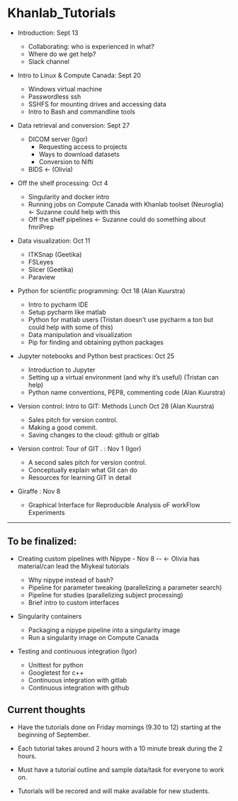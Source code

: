 # Khanlab_Tutorials

* Introduction: Sept 13
  * Collaborating: who is experienced in what?
  * Where do we get help?
  * Slack channel

* Intro to Linux & Compute Canada: Sept 20
  * Windows virtual machine
  * Passwordless ssh
  * SSHFS for mounting drives and accessing data
  * Intro to Bash and commandline tools

* Data retrieval and conversion: Sept 27
  * DICOM server (Igor)
    * Requesting access to projects
    * Ways to download datasets
    * Conversion to Nifti
  * BIDS <- (Olivia)

* Off the shelf processing: Oct 4
  * Singularity and docker intro
  * Running jobs on Compute Canada with Khanlab toolset (Neuroglia) <- Suzanne could help with this
  * Off the shelf pipelines <- Suzanne could do something about fmriPrep

* Data visualization: Oct 11
  * ITKSnap (Geetika)
  * FSLeyes
  * Slicer (Geetika)
  * Paraview

* Python for scientific programming: Oct 18 (Alan Kuurstra)
  * Intro to pycharm IDE
  * Setup pycharm like matlab
  * Python for matlab users (Tristan doesn't use pycharm a ton but could help with some of this)
  * Data manipulation and visualization
  * Pip for finding and obtaining python packages

* Jupyter notebooks and Python best practices: Oct 25
  * Introduction to Jupyter  
  * Setting up a virtual environment (and why it’s useful) (Tristan can help)
  * Python name conventions, PEP8, commenting code (Alan Kuurstra)

* Version control: Intro to GIT: Methods Lunch Oct 28 (Alan Kuurstra)
  * Sales pitch for version control.
  * Making a good commit.
  * Saving changes to the cloud: github or gitlab

* Version control: Tour of GIT . :  Nov 1  (Igor)
  * A second sales pitch for version control.
  * Conceptually explain what Git can do 
  * Resources for learning GIT in detail
				
* Giraffe : Nov 8
  * Graphical Interface for Reproducible Analysis oF workFlow Experiments


---- ---- ---- 


## To be finalized:
* Creating custom pipelines with Nipype - Nov 8 -- <- Olivia has material/can lead the Miykeal tutorials
  * Why nipype instead of bash?  
  * Pipeline for parameter tweaking (parallelizing a parameter search)
  * Pipeline for studies (parallelizing subject processing)
  * Brief intro to custom interfaces

* Singularity containers
  * Packaging a nipype pipeline into a singularity image
  * Run a singularity image on Compute Canada

* Testing and continuous integration (Igor)
  * Unittest for python
  * Googletest for c++
  * Continuous integration  with gitlab
  * Continuous integration with github


## Current thoughts 

* Have the tutorials done on Friday mornings (9.30 to 12) starting at the beginning of September. 

* Each tutorial takes around 2 hours with a 10 minute break during the 2 hours.

* Must have a tutorial outline and sample data/task for everyone to work on.

* Tutorials will be recored and will make available for new students.
